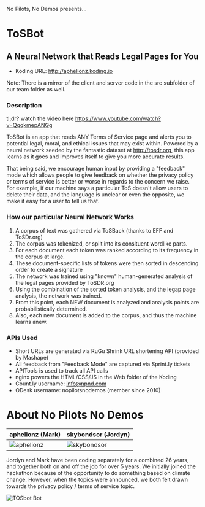 No Pilots, No Demos presents...

# ToSBot
## A Neural Network that Reads Legal Pages for You

* Koding URL: http://aphelionz.koding.io

Note: There is a mirror of the client and server code in the src subfolder of our team folder as well.

### Description


tl;dr? watch the video here https://www.youtube.com/watch?v=QqqkmepANGg

ToSBot is an app that reads ANY Terms of Service page and alerts you to potential legal, moral, and ethical issues that may exist within. Powered by a neural network seeded by the fantastic dataset at http://tosdr.org, this app learns as it goes and improves itself to give you more accurate results.

That being said, we encourage human input by providing a "feedback" mode which allows people to give feedback on whether the privacy policy or terms of service is better or worse in regards to the concern we raise. For example, if our machine says a particular ToS doesn't allow users to delete their data, and the language is unclear or even the opposite, we make it easy for a user to tell us that. 

### How our particular Neural Network Works

1. A corpus of text was gathered via ToSBack (thanks to EFF and ToSDr.org)
2. The corpus was tokenized, or split into its consituent wordlike parts.
3. For each document each token was ranked according to its frequency in the corpus at large.
4. These document-specific lists of tokens were then sorted in descending order to create a signature
5. The network was trained using "known" human-generated analysis of the legal pages provided by ToSDR.org
6. Using the combination of the sorted token analysis, and the legap page analysis, the network was trained.
7. From this point, each NEW document is analyzed and analysis points are probabilistically determined.
8. Also, each new document is added to the corpus, and thus the machine learns anew.

### APIs Used
* Short URLs are generated via RuGu Shrink URL shortening API (provided by Mashape)
* All feedback from "Feedback Mode" are captured via Sprint.ly tickets
* APITools is used to track all API calls
* nginx powers the HTML/CSS/JS in the Web folder of the Koding 
* Count.ly username: info@npnd.com
* ODesk username: nopilotsnodemos (member since 2010)

About No Pilots No Demos
===========================

| aphelionz (Mark) | skybondsor (Jordyn) |
|--- |--- |
| ![aphelionz](https://fbcdn-sphotos-d-a.akamaihd.net/hphotos-ak-xfa1/v/t1.0-9/429397_10151321831125069_2084122506_n.jpg?oh=ab41ad0750b749a532bbd8f2d3f5a9cd&oe=550E92A4&__gda__=1423315627_a25fd60398c2cba46cb88530c5358420) | ![skybondsor](https://scontent-a-iad.xx.fbcdn.net/hphotos-xpf1/v/t1.0-9/1392014_10151601758896266_672020922_n.jpg?oh=20ae0c38af31d7c017a699a3a8fbe0a1&oe=550CD680) |

Jordyn and Mark have been coding separately for a combined 26 years, and together both on and off the job for over 5 years. We initially joined the hackathon because of the opportunity to do something based on climate change. However, when the topics were announced, we both felt drawn towards the privacy policy / terms of service topic. 

![TOSbot Bot](https://farm9.staticflickr.com/8595/15349621084_4dfc31f23e.jpg)
